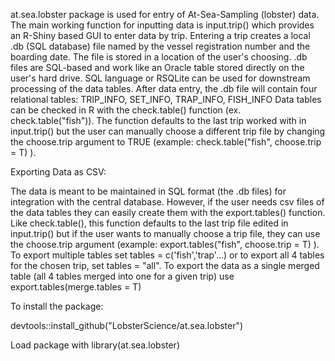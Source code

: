 at.sea.lobster package is used for entry of At-Sea-Sampling (lobster) data. The main working function for inputting data is input.trip() which provides an R-Shiny based GUI to enter data by trip.
Entering a trip creates a local .db (SQL database) file named by the vessel registration number and the boarding date. The file is stored in a location of the user's choosing.
.db files are SQL-based and work like an Oracle table stored directly on the user's hard drive. SQL language or RSQLite can be used for downstream processing of the data tables.
After data entry, the .db file will contain four relational tables: TRIP\_INFO, SET\_INFO, TRAP\_INFO, FISH\_INFO
Data tables can be checked in R with the check.table() function (ex. check.table("fish")). The function defaults to the last trip worked with in input.trip() but the user can manually choose a different trip file by changing the choose.trip argument to TRUE (example: check.table("fish", choose.trip = T)  ).





Exporting Data as CSV:



The data is meant to be maintained in SQL format (the .db files) for integration with the central database. However, if the user needs csv files of the data tables they can easily create them with the export.tables() function. Like check.table(), this function defaults to the last trip file edited in input.trip() but if the user wants to manually choose a trip file, they can use the choose.trip argument (example: export.tables("fish", choose.trip = T) ). To export multiple tables set tables = c('fish','trap'...) or to export all 4 tables for the chosen trip, set tables = "all". To export the data as a single merged table (all 4 tables merged into one for a given trip) use export.tables(merge.tables = T)





To install the package:

devtools::install\_github("LobsterScience/at.sea.lobster")



Load package with library(at.sea.lobster)

